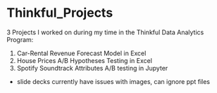 # Thinkful_Projects
3 Projects I worked on during my time in the Thinkful Data Analytics Program:
  1. Car-Rental Revenue Forecast Model in Excel
  2. House Prices A/B Hypotheses Testing in Excel 
  3. Spotify Soundtrack Attributes A/B testing in Jupyter


- slide decks currently have issues with images, can ignore ppt files 

